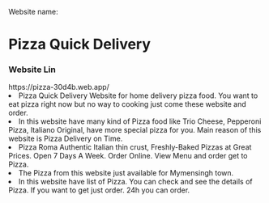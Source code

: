 <!-- Website Name -->

Website name: <h1>Pizza Quick Delivery</h1>

<h3>Website Lin</h3>
https://pizza-30d4b.web.app/

<!-- Why This Website -->
<li>Pizza Quick Delivery Website for home delivery pizza food. You want to eat pizza right now but no way to cooking just come these website and order.</li>
<li>In this website have many kind of Pizza food like Trio Cheese, Pepperoni Pizza, Italiano Original, have more special pizza for you. Main reason of this website is Pizza Delivery on Time.</li>
<li>Pizza Roma Authentic Italian thin crust, Freshly-Baked Pizzas at Great Prices. Open 7 Days A Week. Order Online. View Menu and order get to Pizza.</li>
<li>The Pizza from this website just available for Mymensingh town.</li>
<li>In this website have list of Pizza. You can check and see the details of Pizza. If you want to get just order. 24h you can order.</li>
